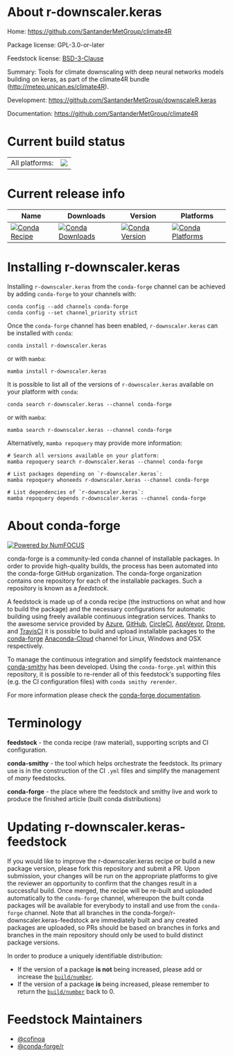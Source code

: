 About r-downscaler.keras
========================

Home: https://github.com/SantanderMetGroup/climate4R

Package license: GPL-3.0-or-later

Feedstock license: [BSD-3-Clause](https://github.com/conda-forge/r-downscaler.keras-feedstock/blob/main/LICENSE.txt)

Summary: Tools for climate downscaling with deep neural networks models building on keras, as part of the climate4R bundle (<http://meteo.unican.es/climate4R>).

Development: https://github.com/SantanderMetGroup/downscaleR.keras

Documentation: https://github.com/SantanderMetGroup/climate4R

Current build status
====================


<table><tr><td>All platforms:</td>
    <td>
      <a href="https://dev.azure.com/conda-forge/feedstock-builds/_build/latest?definitionId=16245&branchName=main">
        <img src="https://dev.azure.com/conda-forge/feedstock-builds/_apis/build/status/r-downscaler.keras-feedstock?branchName=main">
      </a>
    </td>
  </tr>
</table>

Current release info
====================

| Name | Downloads | Version | Platforms |
| --- | --- | --- | --- |
| [![Conda Recipe](https://img.shields.io/badge/recipe-r--downscaler.keras-green.svg)](https://anaconda.org/conda-forge/r-downscaler.keras) | [![Conda Downloads](https://img.shields.io/conda/dn/conda-forge/r-downscaler.keras.svg)](https://anaconda.org/conda-forge/r-downscaler.keras) | [![Conda Version](https://img.shields.io/conda/vn/conda-forge/r-downscaler.keras.svg)](https://anaconda.org/conda-forge/r-downscaler.keras) | [![Conda Platforms](https://img.shields.io/conda/pn/conda-forge/r-downscaler.keras.svg)](https://anaconda.org/conda-forge/r-downscaler.keras) |

Installing r-downscaler.keras
=============================

Installing `r-downscaler.keras` from the `conda-forge` channel can be achieved by adding `conda-forge` to your channels with:

```
conda config --add channels conda-forge
conda config --set channel_priority strict
```

Once the `conda-forge` channel has been enabled, `r-downscaler.keras` can be installed with `conda`:

```
conda install r-downscaler.keras
```

or with `mamba`:

```
mamba install r-downscaler.keras
```

It is possible to list all of the versions of `r-downscaler.keras` available on your platform with `conda`:

```
conda search r-downscaler.keras --channel conda-forge
```

or with `mamba`:

```
mamba search r-downscaler.keras --channel conda-forge
```

Alternatively, `mamba repoquery` may provide more information:

```
# Search all versions available on your platform:
mamba repoquery search r-downscaler.keras --channel conda-forge

# List packages depending on `r-downscaler.keras`:
mamba repoquery whoneeds r-downscaler.keras --channel conda-forge

# List dependencies of `r-downscaler.keras`:
mamba repoquery depends r-downscaler.keras --channel conda-forge
```


About conda-forge
=================

[![Powered by
NumFOCUS](https://img.shields.io/badge/powered%20by-NumFOCUS-orange.svg?style=flat&colorA=E1523D&colorB=007D8A)](https://numfocus.org)

conda-forge is a community-led conda channel of installable packages.
In order to provide high-quality builds, the process has been automated into the
conda-forge GitHub organization. The conda-forge organization contains one repository
for each of the installable packages. Such a repository is known as a *feedstock*.

A feedstock is made up of a conda recipe (the instructions on what and how to build
the package) and the necessary configurations for automatic building using freely
available continuous integration services. Thanks to the awesome service provided by
[Azure](https://azure.microsoft.com/en-us/services/devops/), [GitHub](https://github.com/),
[CircleCI](https://circleci.com/), [AppVeyor](https://www.appveyor.com/),
[Drone](https://cloud.drone.io/welcome), and [TravisCI](https://travis-ci.com/)
it is possible to build and upload installable packages to the
[conda-forge](https://anaconda.org/conda-forge) [Anaconda-Cloud](https://anaconda.org/)
channel for Linux, Windows and OSX respectively.

To manage the continuous integration and simplify feedstock maintenance
[conda-smithy](https://github.com/conda-forge/conda-smithy) has been developed.
Using the ``conda-forge.yml`` within this repository, it is possible to re-render all of
this feedstock's supporting files (e.g. the CI configuration files) with ``conda smithy rerender``.

For more information please check the [conda-forge documentation](https://conda-forge.org/docs/).

Terminology
===========

**feedstock** - the conda recipe (raw material), supporting scripts and CI configuration.

**conda-smithy** - the tool which helps orchestrate the feedstock.
                   Its primary use is in the construction of the CI ``.yml`` files
                   and simplify the management of *many* feedstocks.

**conda-forge** - the place where the feedstock and smithy live and work to
                  produce the finished article (built conda distributions)


Updating r-downscaler.keras-feedstock
=====================================

If you would like to improve the r-downscaler.keras recipe or build a new
package version, please fork this repository and submit a PR. Upon submission,
your changes will be run on the appropriate platforms to give the reviewer an
opportunity to confirm that the changes result in a successful build. Once
merged, the recipe will be re-built and uploaded automatically to the
`conda-forge` channel, whereupon the built conda packages will be available for
everybody to install and use from the `conda-forge` channel.
Note that all branches in the conda-forge/r-downscaler.keras-feedstock are
immediately built and any created packages are uploaded, so PRs should be based
on branches in forks and branches in the main repository should only be used to
build distinct package versions.

In order to produce a uniquely identifiable distribution:
 * If the version of a package **is not** being increased, please add or increase
   the [``build/number``](https://docs.conda.io/projects/conda-build/en/latest/resources/define-metadata.html#build-number-and-string).
 * If the version of a package **is** being increased, please remember to return
   the [``build/number``](https://docs.conda.io/projects/conda-build/en/latest/resources/define-metadata.html#build-number-and-string)
   back to 0.

Feedstock Maintainers
=====================

* [@cofinoa](https://github.com/cofinoa/)
* [@conda-forge/r](https://github.com/conda-forge/r/)

